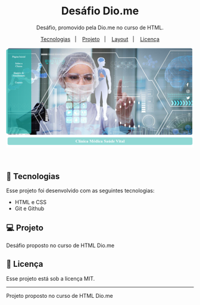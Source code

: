 <h1 align="center"> Desáfio Dio.me</h1>

<p align="center">
Desáfio, promovido pela Dio.me no curso de HTML.
</p>

<p align="center">
  <a href="#-tecnologias">Tecnologias</a>&nbsp;&nbsp;&nbsp;|&nbsp;&nbsp;&nbsp;
  <a href="#-projeto">Projeto</a>&nbsp;&nbsp;&nbsp;|&nbsp;&nbsp;&nbsp;
  <a href="#-layout">Layout</a>&nbsp;&nbsp;&nbsp;|&nbsp;&nbsp;&nbsp;
  <a href="#memo-licença">Licença</a>
</p>

<p align="center">
  <img alt="Projeto de Clínica Médica" src=".Github/previw.png">
</p>
<br>

## 🚀 Tecnologias

Esse projeto foi desenvolvido com as seguintes tecnologias:

- HTML e CSS 
- Git e Github

## 💻 Projeto

Desáfio proposto no curso de HTML Dio.me

## :memo: Licença

Esse projeto está sob a licença MIT.

---

Projeto proposto no curso de HTML Dio.me